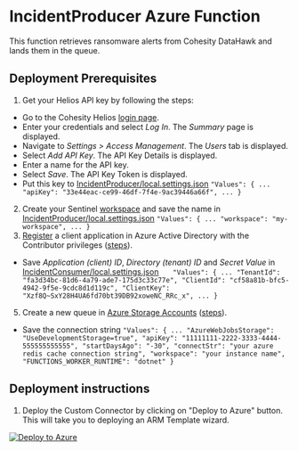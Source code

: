 # IncidentProducer Azure Function
This function retrieves ransomware alerts from Cohesity DataHawk and lands them in the queue.

## Deployment Prerequisites
1. Get your Helios API key by following the steps:
* Go to the Cohesity Helios [login page](https://helios.cohesity.com/login).
* Enter your credentials and select _Log In_. The _Summary_ page is displayed.
* Navigate to _Settings > Access Management_. The _Users_ tab is displayed.
* Select _Add API Key_. The API Key Details is displayed.
* Enter a name for the API key.
* Select _Save_. The API Key Token is displayed.
* Put this key to [IncidentProducer/local.settings.json](https://raw.githubusercontent.com/cohesity/Azure-Sentinel/CohesitySecurity.internal/DataConnectors/CohesitySecurity/Helios2Sentinel/IncidentProducer/local.settings.json)
`"Values": {
  ...
    "apiKey": "33e44eac-ce99-46df-7f4e-9ac39446a66f",
  ...
  }
`
2. Create your Sentinel [workspace](https://portal.azure.com/#view/HubsExtension/BrowseResource/resourceType/microsoft.securityinsightsarg%2Fsentinel) and save the name in [IncidentProducer/local.settings.json](https://raw.githubusercontent.com/cohesity/Azure-Sentinel/CohesitySecurity.internal/DataConnectors/CohesitySecurity/Helios2Sentinel/IncidentProducer/local.settings.json)
`
"Values": {
...
    "workspace": "my-workspace",
...
}
`    
4. [Register](https://portal.azure.com/#view/Microsoft_AAD_IAM/ActiveDirectoryMenuBlade/~/RegisteredApps) a client application in Azure Active Directory with the Contributor privileges ([steps](https://learn.microsoft.com/en-us/azure/healthcare-apis/register-application)).
* Save _Application (client) ID_, _Directory (tenant) ID_ and _Secret Value_ in [IncidentConsumer/local.settings.json](https://raw.githubusercontent.com/cohesity/Azure-Sentinel/CohesitySecurity.internal/DataConnectors/CohesitySecurity/Helios2Sentinel/IncidentProducer/local.settings.json)
`   
"Values": {
...
    "TenantId": "fa3d34bc-81d6-4a79-ade7-175d3c33c77e",
    "ClientId": "cf58a81b-bfc5-4942-9f5e-9cdc8d1d119c",
    "ClientKey": "Xzf8Q~SxY28H4UA6fd70bt39DB92xoweNC_RRc_x",
...
}
`
5. Create a new queue in [Azure Storage Accounts](https://portal.azure.com/#view/HubsExtension/BrowseResource/resourceType/Microsoft.Storage%2FStorageAccounts) ([steps](https://learn.microsoft.com/en-us/azure/storage/queues/storage-quickstart-queues-portal)).
* Save the connection string
`
"Values": {
...
        "AzureWebJobsStorage": "UseDevelopmentStorage=true",
        "apiKey": "11111111-2222-3333-4444-555555555555",
        "startDaysAgo": "-30",
        "connectStr": "your azure redis cache connection string",
        "workspace": "your instance name",
        "FUNCTIONS_WORKER_RUNTIME": "dotnet"
    }
`    
## Deployment instructions
1. Deploy the Custom Connector by clicking on "Deploy to Azure" button. This will take you to deploying an ARM Template wizard.

[![Deploy to Azure](https://aka.ms/deploytoazurebutton)](https://portal.azure.com/#create/Microsoft.Template)


